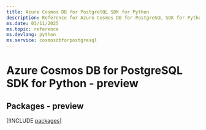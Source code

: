 ```yaml
---
title: Azure Cosmos DB for PostgreSQL SDK for Python
description: Reference for Azure Cosmos DB for PostgreSQL SDK for Python
ms.date: 03/11/2025
ms.topic: reference
ms.devlang: python
ms.service: cosmosdbforpostgresql
---
```

# Azure Cosmos DB for PostgreSQL SDK for Python - preview
## Packages - preview
[!INCLUDE [packages](cosmos-db-for-postgresql-index.md)]